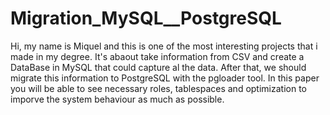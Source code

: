 # Migration_MySQL__PostgreSQL
Hi, my name is Miquel and this is one of the most interesting projects that i made in my degree. It's abaout take information from CSV and create a DataBase in MySQL that could capture al the data. After that, we should migrate this information to PostgreSQL with the pgloader tool.
In this paper you will be able to see necessary roles, tablespaces and optimization to imporve the system behaviour as much as possible.
